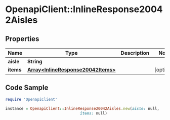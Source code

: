 # OpenapiClient::InlineResponse20042Aisles

## Properties

Name | Type | Description | Notes
------------ | ------------- | ------------- | -------------
**aisle** | **String** |  | 
**items** | [**Array&lt;InlineResponse20042Items&gt;**](InlineResponse20042Items.md) |  | [optional] 

## Code Sample

```ruby
require 'OpenapiClient'

instance = OpenapiClient::InlineResponse20042Aisles.new(aisle: null,
                                 items: null)
```


